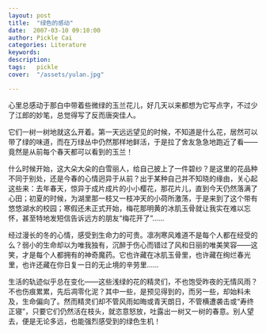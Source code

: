 ```yaml
---
layout: post  
title:  "绿色的感动"
date:  2007-03-10 09:10:00
author: Pickle Cai  
categories: Literature  
keywords: 
description:   
tags:	pickle   
cover:  "/assets/yulan.jpg"  

---
```


   心里总感动于那白中带着些微绿的玉兰花儿，好几天以来都想为它写点字，不过少了江郎的妙笔，总觉得写了反而唐突佳人。

   它们一树一树地就这么开着。第一天远远望见的时候，不知道是什么花，居然可以带了绿的味道，而在万绿丛中仍然那样地鲜活，于是拉了舍友急急地跑近了看——竟然是从前每个春天都可以看到的玉兰！

   什么时候开始，这大朵大朵的白雪丽人，给自己披上了一件碧纱？是这里的花品种不同于别处，还是今春的心情迥异于从前？出于某种自己并不知晓的缘由，关心起这些来：去年春天，惊异于成片成片的小小樱花，那花片儿，直到今天仍然落满了心田；初夏的时候，为湖里那一枝又一枝冲天的小荷所激荡，于是来到了这个带有悠悠湖水的校园；寒假还未正式开始，梅花那明黄的冰肌玉骨就让我实在难以忘怀，甚至特地发短信告诉远方的朋友“梅花开了”……

   经过漫长的冬的心情，感受到生命力的可贵。凛冽寒风难道不是每个人都在经受的么？弱小的生命却以为唯我独有，沉醉于伤心而错过了风和日丽的唯美笑容——这笑，才是每个人都拥有的神奇魔药。它也许藏在冰肌玉骨里，也许藏在绚烂春光里，也许还藏在你日复一日的无止境的辛劳里……

   生活的轨迹似乎总在变化——这些浅绿的花的精灵们，不也饱受昨夜的无情风雨？不也伤痕累累，先后凋零化泥？其中一些，是预见得到的，而另一些，却始料未及，生命偏向了。然而精灵们却不管风雨如晦或青天朗日，不管横遭袭击或“寿终正寝”，只要它们仍然活在枝头，就恣意怒放，吐露出一树又一树的春意。别人望去，便是无论多远，也能强烈感受到的绿色生机！



		    


